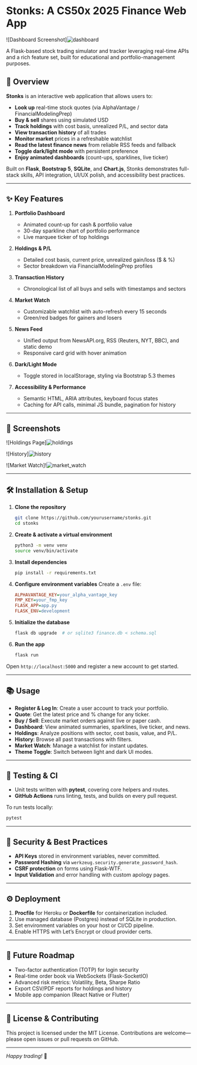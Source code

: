 # Stonks: A CS50x 2025 Finance Web App

![Dashboard Screenshot]![dashboard](https://github.com/user-attachments/assets/35caeace-3dcb-4bb0-a4f6-fb2753b7c062)


A Flask-based stock trading simulator and tracker leveraging real-time APIs and a rich feature set, built for educational and portfolio-management purposes.

## 🚀 Overview

**Stonks** is an interactive web application that allows users to:

* **Look up** real-time stock quotes (via AlphaVantage / FinancialModelingPrep)
* **Buy & sell** shares using simulated USD
* **Track holdings** with cost basis, unrealized P/L, and sector data
* **View transaction history** of all trades
* **Monitor market** prices in a refreshable watchlist
* **Read the latest finance news** from reliable RSS feeds and fallback
* **Toggle dark/light mode** with persistent preference
* **Enjoy animated dashboards** (count-ups, sparklines, live ticker)

Built on **Flask**, **Bootstrap 5**, **SQLite**, and **Chart.js**, Stonks demonstrates full-stack skills, API integration, UI/UX polish, and accessibility best practices.

---

## ✨ Key Features

1. **Portfolio Dashboard**

   * Animated count-up for cash & portfolio value
   * 30-day sparkline chart of portfolio performance
   * Live marquee ticker of top holdings
2. **Holdings & P/L**

   * Detailed cost basis, current price, unrealized gain/loss (\$ & %)
   * Sector breakdown via FinancialModelingPrep profiles
3. **Transaction History**

   * Chronological list of all buys and sells with timestamps and sectors
4. **Market Watch**

   * Customizable watchlist with auto-refresh every 15 seconds
   * Green/red badges for gainers and losers
5. **News Feed**

   * Unified output from NewsAPI.org, RSS (Reuters, NYT, BBC), and static demo
   * Responsive card grid with hover animation
6. **Dark/Light Mode**

   * Toggle stored in localStorage, styling via Bootstrap 5.3 themes
7. **Accessibility & Performance**

   * Semantic HTML, ARIA attributes, keyboard focus states
   * Caching for API calls, minimal JS bundle, pagination for history

---

## 📸 Screenshots

![Holdings Page]![holdings](https://github.com/user-attachments/assets/e08c54c9-c073-4b85-a6e0-1421e07c02be)

![History]![history](https://github.com/user-attachments/assets/fc57ad39-f7d6-4e3c-a72c-bb51aa657eed)

![Market Watch]!![market_watch](https://github.com/user-attachments/assets/cf551b2f-397f-4630-b14b-9a26c6fd5db3)


---

## 🛠️ Installation & Setup

1. **Clone the repository**

   ```bash
   git clone https://github.com/yourusername/stonks.git
   cd stonks
   ```
2. **Create & activate a virtual environment**

   ```bash
   python3 -m venv venv
   source venv/bin/activate
   ```
3. **Install dependencies**

   ```bash
   pip install -r requirements.txt
   ```
4. **Configure environment variables**
   Create a `.env` file:

   ```ini
   ALPHAVANTAGE_KEY=your_alpha_vantage_key
   FMP_KEY=your_fmp_key
   FLASK_APP=app.py
   FLASK_ENV=development
   ```
5. **Initialize the database**

   ```bash
   flask db upgrade  # or sqlite3 finance.db < schema.sql
   ```
6. **Run the app**

   ```bash
   flask run
   ```

Open `http://localhost:5000` and register a new account to get started.

---

## 📚 Usage

* **Register & Log In**: Create a user account to track your portfolio.
* **Quote**: Get the latest price and % change for any ticker.
* **Buy / Sell**: Execute market orders against live or paper cash.
* **Dashboard**: View animated summaries, sparklines, live ticker, and news.
* **Holdings**: Analyze positions with sector, cost basis, value, and P/L.
* **History**: Browse all past transactions with filters.
* **Market Watch**: Manage a watchlist for instant updates.
* **Theme Toggle**: Switch between light and dark UI modes.

---

## 🧪 Testing & CI

* Unit tests written with **pytest**, covering core helpers and routes.
* **GitHub Actions** runs linting, tests, and builds on every pull request.

To run tests locally:

```bash
pytest
```

---

## 🔐 Security & Best Practices

* **API Keys** stored in environment variables, never committed.
* **Password Hashing** via `werkzeug.security.generate_password_hash`.
* **CSRF protection** on forms using Flask-WTF.
* **Input Validation** and error handling with custom apology pages.

---

## ⚙️ Deployment

1. **Procfile** for Heroku or **Dockerfile** for containerization included.
2. Use managed database (Postgres) instead of SQLite in production.
3. Set environment variables on your host or CI/CD pipeline.
4. Enable HTTPS with Let’s Encrypt or cloud provider certs.

---

## 🦆 Future Roadmap

* Two-factor authentication (TOTP) for login security
* Real-time order book via WebSockets (Flask-SocketIO)
* Advanced risk metrics: Volatility, Beta, Sharpe Ratio
* Export CSV/PDF reports for holdings and history
* Mobile app companion (React Native or Flutter)

---

## 📄 License & Contributing

This project is licensed under the MIT License. Contributions are welcome—please open issues or pull requests on GitHub.

---

*Happy trading!* 🚀


